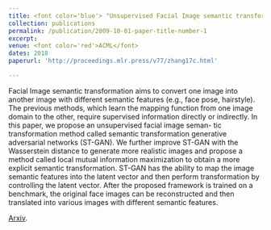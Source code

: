 ```yaml
---
title: <font color='blue'> "Unsupervised Facial Image semantic transformation using Generative Adversarial Networks"</font>
collection: publications
permalink: /publication/2009-10-01-paper-title-number-1
excerpt:
venue: <font color='red'>ACML</font>
dates: 2018
paperurl: 'http://proceedings.mlr.press/v77/zhang17c.html'

---
```

Facial Image semantic transformation aims to convert one image into another image with
different semantic features (e.g., face pose, hairstyle). The previous methods, which learn
the mapping function from one image domain to the other, require supervised information
directly or indirectly. In this paper, we propose an unsupervised facial image seman-
tic transformation method called semantic transformation generative adversarial networks
(ST-GAN). We further improve ST-GAN with the Wasserstein distance to generate more
realistic images and propose a method called local mutual information maximization to
obtain a more explicit semantic transformation. ST-GAN has the ability to map the image
semantic features into the latent vector and then perform transformation by controlling
the latent vector. After the proposed framework is trained on a benchmark, the original
face images can be reconstructed and then translated into various images with different
semantic features.

[Arxiv](http://proceedings.mlr.press/v77/zhang17c.html).
